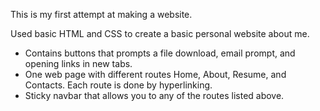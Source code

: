 
This is my first attempt at making a website.

Used basic HTML and CSS to create a basic personal website about me.

- Contains buttons that prompts a file download, email prompt, and opening links in new tabs.
- One web page with different routes Home, About, Resume, and Contacts. Each route is done by hyperlinking.
- Sticky navbar that allows you to any of the routes listed above.

